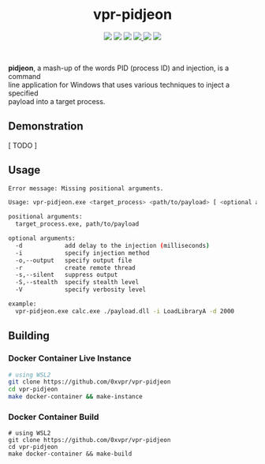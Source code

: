 <h1 align="center">vpr-pidjeon</h1>
<p align="center">
  <img src="https://img.shields.io/badge/Windows--x86__64-supported-green?style=flat-square"/>
  <img src="https://img.shields.io/badge/Windows--x86-supported-green?style=flat-square"/>
  <img src="https://img.shields.io/badge/Linux-unsupported-red?style=flat-square"/>
  <a href="https://mit-license.org/"/>
    <img src="https://img.shields.io/github/license/0xvpr/vpr-pidjeon?style=flat-square"/>
  </a>
  <img src="https://img.shields.io/github/actions/workflow/status/0xvpr/vpr-pidjeon/docker_build.yml?style=flat-square"/>
  <img src="https://img.shields.io/github/actions/workflow/status/0xvpr/vpr-pidjeon/windows_unit_test.yml?label=tests"/>
</p>
<br>

**pidjeon**, a mash-up of the words PID (process ID) and injection, is a command  
line application for Windows that uses various techniques to inject a specified  
payload into a target process.  

## Demonstration
[ TODO ]

## Usage
```bash
Error message: Missing positional arguments.

Usage: vpr-pidjeon.exe <target_process> <path/to/payload> [ <optional arguments> ]

positional arguments:
  target_process.exe, path/to/payload

optional arguments:
  -d            add delay to the injection (milliseconds)
  -i            specify injection method
  -o,--output   specify output file
  -r            create remote thread
  -s,--silent   suppress output
  -S,--stealth  specify stealth level
  -V            specify verbosity level

example:
  vpr-pidjeon.exe calc.exe ./payload.dll -i LoadLibraryA -d 2000
```

## Building
### Docker Container Live Instance
```bash
# using WSL2
git clone https://github.com/0xvpr/vpr-pidjeon
cd vpr-pidjeon
make docker-container && make-instance
```
### Docker Container Build
```
# using WSL2
git clone https://github.com/0xvpr/vpr-pidjeon
cd vpr-pidjeon
make docker-container && make-build
```
